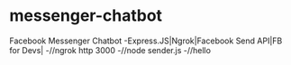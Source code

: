 # messenger-chatbot
Facebook Messenger Chatbot
-Express.JS|Ngrok|Facebook Send API|FB for Devs|
-//ngrok http 3000
-//node sender.js
-//hello
